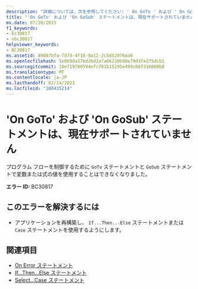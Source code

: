 ```yaml
---
description: "詳細については、次を参照してください: ' On GoTo ' および ' On GoSub ' ステートメントはサポートされなくなりました"
title: "'On GoTo' および 'On GoSub' ステートメントは、現在サポートされていません"
ms.date: 07/20/2015
f1_keywords:
- bc30817
- vbc30817
helpviewer_keywords:
- BC30817
ms.assetid: 89087bfa-7d74-4f18-9a12-2c5852076ea0
ms.openlocfilehash: 5e069da37bd2bd2a7a66230b90e79d3fe275dcb1
ms.sourcegitcommit: 10e719780594efc781b15295e499c66f316068b8
ms.translationtype: MT
ms.contentlocale: ja-JP
ms.lasthandoff: 02/14/2021
ms.locfileid: "100435214"
---
```

# <a name="on-goto-and-on-gosub-statements-are-no-longer-supported"></a>'On GoTo' および 'On GoSub' ステートメントは、現在サポートされていません

プログラム フローを制御するために `GoTo` ステートメントと `GoSub` ステートメントで変数または式の値を使用することはできなくなりました。  
  
 **エラー ID:** BC30817  
  
## <a name="to-correct-this-error"></a>このエラーを解決するには  
  
- アプリケーションを再構築し、 `If...Then...Else` ステートメントまたは `Case` ステートメントを使用するようにします。  
  
## <a name="see-also"></a>関連項目

- [On Error ステートメント](../language-reference/statements/on-error-statement.md)
- [If...Then...Else ステートメント](../language-reference/statements/if-then-else-statement.md)
- [Select...Case ステートメント](../language-reference/statements/select-case-statement.md)

